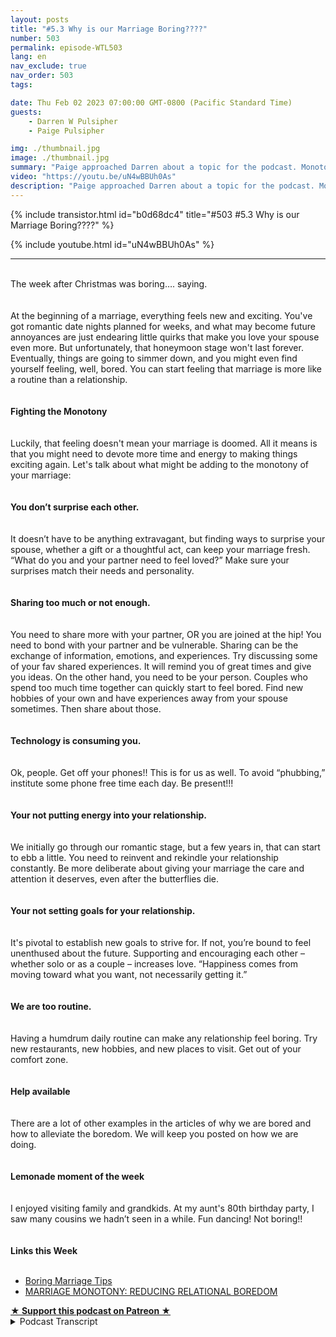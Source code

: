 ```yaml
---
layout: posts
title: "#5.3 Why is our Marriage Boring????"
number: 503
permalink: episode-WTL503
lang: en
nav_exclude: true
nav_order: 503
tags:

date: Thu Feb 02 2023 07:00:00 GMT-0800 (Pacific Standard Time)
guests:
    - Darren W Pulsipher
    - Paige Pulsipher

img: ./thumbnail.jpg
image: ./thumbnail.jpg
summary: "Paige approached Darren about a topic for the podcast. Monotony in marriage. He was a little shocked. Is our marriage boring? Is it too monotonous? Where has the excitement and fun gone??"
video: "https://youtu.be/uN4wBBUh0As"
description: "Paige approached Darren about a topic for the podcast. Monotony in marriage. He was a little shocked. Is our marriage boring? Is it too monotonous? Where has the excitement and fun gone??"
---
```


<div>
{% include transistor.html id="b0d68dc4" title="#503 #5.3 Why is our Marriage Boring????" %}

{% include youtube.html id="uN4wBBUh0As" %}
</div>

---

<html><head></head><body><div><br>The week after Christmas was boring…. saying.<br><br></div><div><br>At the beginning of a marriage, everything feels new and exciting. You've got romantic date nights planned for weeks, and what may become future annoyances are just endearing little quirks that make you love your spouse even more. But unfortunately, that honeymoon stage won't last forever. Eventually, things are going to simmer down, and you might even find yourself feeling, well, bored. You can start feeling that marriage is more like a routine than a relationship.<br><br></div><div><strong><br>Fighting the Monotony<br></strong><br></div><div><br>Luckily, that feeling doesn't mean your marriage is doomed. All it means is that you might need to devote more time and energy to making things exciting again. Let's talk about what might be adding to the monotony of your marriage:<br><br></div><div><strong><br>You don’t surprise each other.<br></strong><br></div><div><br>It doesn’t have to be anything extravagant, but finding ways to surprise your spouse, whether a gift or a thoughtful act, can keep your marriage fresh. “What do you and your partner need to feel loved?” Make sure your surprises match their needs and personality.<br><br></div><div><strong><br>Sharing too much or not enough.<br></strong><br></div><div><br>You need to share more with your partner, OR you are joined at the hip! You need to bond with your partner and be vulnerable. Sharing can be the exchange of information, emotions, and experiences. Try discussing some of your fav shared experiences. It will remind you of great times and give you ideas. On the other hand, you need to be your person. Couples who spend too much time together can quickly start to feel bored. Find new hobbies of your own and have experiences away from your spouse sometimes. Then share about those.<br><br></div><div><strong><br>Technology is consuming you.<br></strong><br></div><div><br>Ok, people. Get off your phones!! This is for us as well. To avoid “phubbing,” institute some phone free time each day. Be present!!!<br><br></div><div><strong><br>Your not putting energy into your relationship.<br></strong><br></div><div><br>We initially go through our romantic stage, but a few years in, that can start to ebb a little. You need to reinvent and rekindle your relationship constantly. Be more deliberate about giving your marriage the care and attention it deserves, even after the butterflies die.<br><br></div><div><strong><br>Your not setting goals for your relationship.<br></strong><br></div><div><br>It's pivotal to establish new goals to strive for. If not, you’re bound to feel unenthused about the future. Supporting and encouraging each other – whether solo or as a couple – increases love. “Happiness comes from moving toward what you want, not necessarily getting it.”<br><br></div><div><strong><br>We are too routine.<br></strong><br></div><div><br>Having a humdrum daily routine can make any relationship feel boring. Try new restaurants, new hobbies, and new places to visit. Get out of your comfort zone.<br><br></div><div><strong><br>Help available<br></strong><br></div><div><br>There are a lot of other examples in the articles of why we are bored and how to alleviate the boredom. We will keep you posted on how we are doing.<br><br></div><div><strong><br>Lemonade moment of the week<br></strong><br></div><div><br>I enjoyed visiting family and grandkids. At my aunt's 80th birthday party, I saw many cousins we hadn’t seen in a while. Fun dancing! Not boring!!<br><br></div><div><strong><br>Links this Week<br></strong><br></div><ul><li><a href="https://bestlifeonline.com/boring-marriage-tips/">Boring Marriage Tips</a></li><li><a href="https://www.startmarriageright.com/2016/03/marriage-monontony-reducing-relational-boredom">MARRIAGE MONOTONY: REDUCING RELATIONAL BOREDOM</a></li></ul>
<strong>
  <a href="https://www.patreon.com/wheresthelemonade" target="_donate" rel="payment" title="★ Support this podcast on Patreon ★">★ Support this podcast on Patreon ★</a>
</strong></body></html>

<details>
<summary> Podcast Transcript </summary>

<p>﻿1</p>
<p>Okay, So when was this?</p>
<p>A couple of weeks ago.</p>
<p>You approached me about a topicfor the podcastthat was basically monotonyin our marriage.</p>
<p>It's specifically in our marriage.</p>
<p>Well, we were talking aboutwhat we were going to discussin our next podcast,and you were like, Paige,do some research since I am the researchdepartment of Worst Lemonade.</p>
<p>Yes, you are.</p>
<p>And I startjust like looking for ideas online.</p>
<p>I didn't know how I came across it,but also I was like,</p>
<p>I've got it, I've got the topic.</p>
<p>And there was like, Oh, what?</p>
<p>And I said, Monotony in marriage.</p>
<p>And he's like, Oh, really?</p>
<p>I said, Yes, let's discuss.</p>
<p>It's a thing.</p>
<p>It's a thing for us.</p>
<p>It's a thing.</p>
<p>I think for some of us more than others.</p>
<p>So I think this came off of thiswas about two weeksafter our horrendous week after Christmaswhen all the kids were gone.</p>
<p>And Sam was working and we just satand binge watched e.R. E.R.</p>
<p>We got through five seasons in a week.</p>
<p>It was pathetic. I guess four seasons.</p>
<p>It was only four seasons,but it was pretty pathetic,and it didn't make me feel good.</p>
<p>You know?</p>
<p>Yeah, it it didn't.</p>
<p>I felt weird.</p>
<p>And then afterwards, you were like,</p>
<p>We're kind of stuck in a rut.</p>
<p>And we've had episodesabout getting stuck in a rut before.</p>
<p>We haveyou can go back and listen to those two.</p>
<p>But it's just becausewe're doing the same thing over and over.</p>
<p>That monotony. Yes.</p>
<p>So the research department,which always does such a good job for.</p>
<p>She does a great job.</p>
<p>Check out our blog where you can see thelinks to the articles that she research.</p>
<p>Yes, I always,you know, find some some peoplethat know what they're talking about.</p>
<p>Or where we make fun of what.</p>
<p>Or we make fun of what they talk about.</p>
<p>Yes. Sorry about that.</p>
<p>But yeah, I found some articlesand it does it about, you know, monotony,not monogamy.</p>
<p>Monotony.</p>
<p>Well, I thought we should name the episode</p>
<p>Monotony and monogamy.</p>
<p>But then some of you might thinkthis is a different kind of episode.</p>
<p>That's not what we're talking about.</p>
<p>Just boredom staleness, right?</p>
<p>Well, it wasn't like thatthe first year of our marriage,or maybe even the first threeor four years of our marriage.</p>
<p>That's the thing.</p>
<p>So in these articles, it would say,like in the beginning of your marriage,like everything, it feels new and excitingand you'reyou've got romantic date plannedand you leave notes for each other and,you know, and everything that they dois cue all their little quirks.</p>
<p>They're so cute and endearing.</p>
<p>And then and then what?</p>
<p>And then that honeymoon stagedoes not last forever.</p>
<p>No, it does it.</p>
<p>All right.</p>
<p>So I have a question on that.</p>
<p>If I left you a note every single time</p>
<p>I left for workon a business trip,would that get monotonous as well?</p>
<p>I don't think so. You should try it. Okay.</p>
<p>I you.</p>
<p>There have been notesthat you have left for me years ago.</p>
<p>I know they're still. They're still up.</p>
<p>I know the notes are still.</p>
<p>He had sticky notes that he put.</p>
<p>Like I would open up my cupboard to get,you know, like my clothes and it's,you know, there's a sticky note.</p>
<p>I love you and my makeup and it's like,</p>
<p>I can't wait to see you again.</p>
<p>Like, I don't need to create new onesbecause they're already up.</p>
<p>Maybe you just write ditto on them.</p>
<p>Maybe I'll do that.</p>
<p>And they just keep putting like a hashmark by it.</p>
<p>Thinking of you again.</p>
<p>But you know, it doesn't last foreverand things are going to simmer downand you might find yourself feeling boredand and maybe your your relationshipfeels more like a routinethan a relationship.</p>
<p>And I think that happens to a lot.</p>
<p>I think that happens to a lot of people.</p>
<p>Right.</p>
<p>We're now just in a routine.</p>
<p>We're not in a relationshipor we're in a relationship.</p>
<p>We're in we're we're in a routine.</p>
<p>We're in a we're yes,we're in a relationship.</p>
<p>B, Is that a word?</p>
<p>Yeah. Relationship routine.</p>
<p>Yeah.</p>
<p>Well, I mean, that's so key to the wholebecause that bringscomfort and reliability.</p>
<p>But you say you need tomix it up every once in a while.</p>
<p>Yeah. I mean, I'll. Okay. I'll say.</p>
<p>You mean that your marriage is doomedif you fallen into this?</p>
<p>No, not at all.</p>
<p>Not at all.</p>
<p>No, it doesn'tmean your marriage is doomed.</p>
<p>But if both of you are happy with yourrelationship routine, thenstop listening to this episode Right now.</p>
<p>Does that meanwe can't finish the whole series of e Rbecause we're halfway through now?</p>
<p>I'm just saying, if you're bothif you're like, Hey, this is great,this is comfortable, This is exactly where</p>
<p>I want our relationship to be.</p>
<p>That's okay.</p>
<p>If you're bothif you both feel that way, that's great.</p>
<p>But the two people in our relationshipmight not feel so.</p>
<p>Yes, that's true.</p>
<p>But I don't know.</p>
<p>There is something to</p>
<p>I know when we go to bed, we'regoing to watch an episode or two of you.</p>
<p>Okay. Now,</p>
<p>I do have to say I look forward to that.</p>
<p>Like sometimes I'm like,okay, is it time to say prayer?</p>
<p>Is it time to go to bed?</p>
<p>Just because I got to knowwhat happens in ur next?</p>
<p>No, I mean, I look forward to that.</p>
<p>I don't think there's anything wrongwith some routines in a relationship.</p>
<p>There's no. Change.</p>
<p>But what you're saying is if it's the sameevery single day, all the time,that sparkis kind of slowly fading away. Yes.</p>
<p>When it's just like,wake up, you know, do the same thing,go to bed, wake up,like when there's just nothing different.</p>
<p>I think that you start to lose some spark,that's all.</p>
<p>You know what?</p>
<p>I'll start leaving my socks on the floor.</p>
<p>That's so. Sweet.</p>
<p>I haven't done it for yearnow, so maybe I should start.</p>
<p>It'll take me back to our first yearmarriage, you know?</p>
<p>See, I'm trying. You're very thoughtful.</p>
<p>That maybe that could bemy Valentine's Day present.</p>
<p>Maybe that's what I do for about six.</p>
<p>Oh, I can't wait. Is so exciting.</p>
<p>No, I know what you.</p>
<p>I know where you come from.</p>
<p>There's some excitementwhen you're first marriedbecause you're still learning a lotabout each other.</p>
<p>You're still. Yes.</p>
<p>You're still in the throes.</p>
<p>Like an onionthat you keep peeling back. Right.</p>
<p>So we're at the core of the onionand there's nothing left.</p>
<p>And we're justwe just got tears now from that onion.</p>
<p>No, you know,that we're actually pretty good atwe were pretty good at mixing things up.</p>
<p>But that week after Christmas.</p>
<p>Week after Christmas, yeah, that.</p>
<p>Was roughthat we were not mixing anything up.</p>
<p>It was also it was terrible weather.</p>
<p>You didn't feel like connecting with workand it just.</p>
<p>Yeah.</p>
<p>Yeah. Well, I was on the beach.</p>
<p>Yes, you are.</p>
<p>Vacation.</p>
<p>Okay, so now, now we've set the stagefor how boring our marriage is.</p>
<p>We can't even tell you our normal routine.</p>
<p>What's our normal routine? Well, I'm home.</p>
<p>I'm home almost every day now because ofof work on travel restrictions still.</p>
<p>So I'm home every day.</p>
<p>So I wake up,</p>
<p>I come into my office and work.</p>
<p>We have lunch together most of most daily.</p>
<p>Yeah. And then we have dinner and then.</p>
<p>Wow, it's a pretty boring lifenow. It's not that boring, but</p>
<p>I like the advice that they gave here,which.</p>
<p>Which is interesting advice.</p>
<p>So you can take kind of a little notefor yourself.</p>
<p>How do you fit into the boringcategory or not?</p>
<p>How does that sound?</p>
<p>Yeah, so if you do feel like you'rein this boring rut,like Darren said,your marriage is not doomed,but it means you might need to devotea bit more time and energy to make thingsexciting again. And, you know what?</p>
<p>Marriage is work.</p>
<p>And if you're putting the leastamount of energy into your marriageand you're putting all your energyinto kids and work and church and friends,your priorities need to be readjustedfor sure.</p>
<p>And, you know,we feel the same way, right?</p>
<p>Like sometimesyou have to readjust and go,wait a second,why are we last on the list?</p>
<p>So so because we're boring.</p>
<p>Oh, well, that's where it goes too.</p>
<p>So we're reliable.</p>
<p>I know you're alwaysgoing to be there for me no matter what.</p>
<p>So sometimes my priorities get shiftedmore towards work because I don't knowthat it's going to be there.</p>
<p>I need to put extra effort in. Yeah.</p>
<p>Or maybe one of our kidsis having an issue at the momentand we need to focus on them for a while.</p>
<p>Yeah, for sure.</p>
<p>But what you're saying is don't forget.</p>
<p>Don't forget.</p>
<p>Don't forget that your relationshipis one of the most if.</p>
<p>Not, it is the most important.</p>
<p>Thing right in your life.</p>
<p>So, so let's talk about what might beadding to the monotony of your marriage.</p>
<p>Okay, Here we go. Okay, so first thing,you don't surprise each other.</p>
<p>So just like me. Did that surprise you?</p>
<p>No. No.</p>
<p>So just like we were talkingabout the notes, right?</p>
<p>Like you surprised me.</p>
<p>That, like, gives me butterflies if, like.</p>
<p>I did not know that. Oh, totally.</p>
<p>So you're saying the small thingsthat are outside of the ordinary.</p>
<p>It does not have to be extravagantif you don't want to, you know, like, Oh,</p>
<p>I can't spend moneybecause you haven't done things.</p>
<p>Like when I've gone on a girlstrip, you've had thingswaiting for us at our hotel.</p>
<p>So sweet, like, so sweet.</p>
<p>But yes, if you're like, Oh,we can't spend money on that, that's fine.</p>
<p>It can be a no. It can be a sticky.</p>
<p>Yeah.</p>
<p>You can put notes in suitcasesand things like that. Yes.</p>
<p>It just it's a thoughtful act.</p>
<p>Keeps your marriage fresh.</p>
<p>I also likewhat the article said here, too.</p>
<p>Or at least what you put in the research,which is the Cliffnotes of the articles. Yes.</p>
<p>Make sure your surprises match the needsand the personality of your spouse. Yes.</p>
<p>Okay. So what does that mean?</p>
<p>What are peoplewhat do you think that means?</p>
<p>People are sayingthey're going to understand.</p>
<p>Well, if I got you a jar of pickles,that would be a surprise.</p>
<p>That would be a surprise.</p>
<p>But not a good surprisebecause you hate pickles.</p>
<p>I would laugh and go, why did you do this?</p>
<p>This is obviouslyhe forgot that I hate pickles.</p>
<p>Well, and maybeyou need to figure out yourlove language, which I know that you'relike the love language.</p>
<p>It's a thing like some people,they are gift people.</p>
<p>They want a gift.</p>
<p>It doesn't mean you have to gobuy them an expensive gift,but go buy him a candy bar like, you know,</p>
<p>I mean, like or maybe it'sthey need affectionor maybe it'sthey need some spontaneity or they.</p>
<p>You know what I mean? Like So, yes,you need to know.</p>
<p>So if you're like, well,</p>
<p>I sit by you on the couch every nightand hold your hand, Well,that might not be enough.</p>
<p>So, yes, I love how they said to tomatch their needs with your personality.</p>
<p>Enough. If I just hold your hand.</p>
<p>Oh, you want me to rub your feet?</p>
<p>You don't rub my feet very often.</p>
<p>I know. So that would be a surprise.</p>
<p>That would be a surprise.</p>
<p>So I see.</p>
<p>I can't rub them every night,otherwise it's not surprising.</p>
<p>It become boring.</p>
<p>It become boring. So you mix it up.</p>
<p>All right, next one, you're not sharingenough with your partner oryou're joined at the hip.</p>
<p>Yeah.</p>
<p>Both. Both are.</p>
<p>Both are not great, right?</p>
<p>So if you're not sharing enoughwith your partner.</p>
<p>Right. Like,you need to bond with each other.</p>
<p>You need to be vulnerable.</p>
<p>If you're at the point in your marriagewhere you're like, Oh, I don't want toyou know, I'm not going to botherto tell them this becauseand that might lead to this conversationthat like so I'm not even going to share.</p>
<p>I'm going to share with my girlfriend.</p>
<p>That's not a good place to bein your marriage.</p>
<p>Right. To not want to share.</p>
<p>I don't know. It's interesting.</p>
<p>I watched my grandparentswhen I was a kid.</p>
<p>I was at their house.</p>
<p>They shared a lotwithout saying a word to each other.</p>
<p>It was amazing.</p>
<p>Well, it's said inthe article, sharing can be the exchangeof information, emotions and experiences.</p>
<p>So they were maybe,you know, sharing emotions.</p>
<p>Right.</p>
<p>They just they knew what each other, what.</p>
<p>Each other wanted need.</p>
<p>So I like that that that that sharing goesthere.</p>
<p>Now, what about joining at the hip?</p>
<p>Well, so you need to be your own person.</p>
<p>So couples who spendtoo much time togethercan easily start to feel boredbecause they're spendingtoo much time together.</p>
<p>So you need to make surethat you are doing thingsthat feel fill your bucketoutside, just like,</p>
<p>Oh, here's a good example.</p>
<p>You went to lunch the other daywith a friend.</p>
<p>Yeah, you're very good friend and you guyswere at lunch for like 3 hours.</p>
<p>If it was not this time.</p>
<p>It was like two and a half. Hours.</p>
<p>It was.</p>
<p>It was an hour and 45. No, no, no.</p>
<p>Both of our wives started calling us.</p>
<p>It was hours.</p>
<p>It was an hours.</p>
<p>It was an hour and 45 minutes.</p>
<p>And both of our wives started calling us.</p>
<p>And it's funny because when they go outto lunch, it's like a three hour ordeal.</p>
<p>But they just weren't used to us guyshanging out and talking to each other.</p>
<p>You guys left 1145.</p>
<p>I called you at two and asked,you bring something home for Sam.</p>
<p>It was it was 130.</p>
<p>Right?</p>
<p>But you didn't come home till two.</p>
<p>Well, I had to buy stuff for Sam. Oh.</p>
<p>My gosh.</p>
<p>You guys, I'm just saying.</p>
<p>An hour, an hour and 45 minutes into it.</p>
<p>Yeah. Both of our wives were calling you.</p>
<p>That's.</p>
<p>That is true. We're like,</p>
<p>What are you guys doing?</p>
<p>You know, like, so.</p>
<p>No, that was good, though.</p>
<p>And, and even my friendsaid it was good to talk to someonejust besides my wife. Yes.</p>
<p>Because I needed a new perspectiveand there wasn't the emotions in it.</p>
<p>Right. Right.</p>
<p>Where because we,you know, we could talk about itwithout the emotion of the relationshipthat we have with a spouse.</p>
<p>And we weren't even talkingabout our spouses.</p>
<p>We were talking about kid things or workthings, right.</p>
<p>Or, you know, otheryou know, other the world events things.</p>
<p>Right. And so it was interesting.</p>
<p>And I kind of like that that aspect that,hey, it's it's okay.</p>
<p>It's okay to go out and do other thingswithout your spouse.</p>
<p>Just that shouldn't bethe only thing that you do.</p>
<p>You still need to connectwith your spouse. Yes.</p>
<p>You shouldn't be telling your friendsmore than you were telling your spouse.</p>
<p>Correct? Right.</p>
<p>Yeah. So yeah.</p>
<p>But find new hobbies of your own.</p>
<p>Have experiences awayfrom your spouse sometimes,and then you share about those things.</p>
<p>Yeah, it's kind of funnybecause you. You wanted to tie it.</p>
<p>Did I get that right? Right.</p>
<p>That's pulling my.</p>
<p>Leg. Your cool and your lingo is likeyou. Wanted the.</p>
<p>T, which you always want to</p>
<p>After I get backbecause I do want to hear all you're like,</p>
<p>Oh, feel the T baby.</p>
<p>Yeah. So yeah, so.</p>
<p>Okay, so there's that one.</p>
<p>Okay, the next one.</p>
<p>Technology is consuming.</p>
<p>You know, I work for a high tech company.</p>
<p>Are you already going to goon the defensive?</p>
<p>No, I'm not.</p>
<p>I want all of you to consume more of oftechnology because I get paid when you do.</p>
<p>So That is true.</p>
<p>So please buy more laptops,buy more cloud services.</p>
<p>It's okay. Oh, my gosh.</p>
<p>Go spend your money on electronics. I'mokay with.</p>
<p>That. Okay.</p>
<p>Do you have any issues with that? Yes.</p>
<p>People get off your phonesand I'm not saying that to all of youor I am saying that to all of you.</p>
<p>And I'm also saying that to these twopeople sitting here, get off your phones.</p>
<p>But unless you're listeningto our podcast, don't stop.</p>
<p>Invite your spouse to listen with you.</p>
<p>That's right.</p>
<p>So to avoid falling victim, to flubbing.</p>
<p>Some made up word, I don't know.</p>
<p>I've never heard fug fudging.</p>
<p>Okay, So if any of you out thereknow what, 5 minutes.</p>
<p>So I had to look it up.</p>
<p>Actually, it's a phone, Robin.</p>
<p>So Fabien is okay.</p>
<p>So you know the word snubbing, right?</p>
<p>So you're snubbing someonewhen you're ignoring them or whatever.</p>
<p>So Fabien is you're ignoring someonebecause you're on your phone, hence thecube.</p>
<p>So, Fabien, you're snubbing someonebecause you're on your phone.</p>
<p>How do you like that?</p>
<p>So don't fall victim to Fabien.</p>
<p>So the article suggested to institutesome phonefree time each day be present.</p>
<p>Now, Darren is sick of hearingabout this from me because I'mlike a broken record on Tammy.</p>
<p>It's not even about the timeyou spend on your phone.</p>
<p>It's not not I'm not seeing you.</p>
<p>I'm saying in general, it's not about it'snot about the time that people spend on.</p>
<p>Their it's about winners.</p>
<p>It is about win.</p>
<p>It's about reading the room.</p>
<p>If your child comes over to you andwants to talk to you, put your phone down.</p>
<p>I don't know.</p>
<p>But sometimes I might talk to you aboutthings you don't care about.</p>
<p>What?</p>
<p>I don't really care about Pokémon.</p>
<p>It doesn't matter.</p>
<p>You have to go. Huh?</p>
<p>Uh huh, uh huh.</p>
<p>And ask even one or two questions.</p>
<p>And that's what you do.</p>
<p>So youbecause you're showing that you care.</p>
<p>Showing that you careand that you're interested.</p>
<p>So it is not I to me, this is just me.</p>
<p>This could be differentfor all of you out there.</p>
<p>It is not about the amount of timeyou're spending on your phone.</p>
<p>It is when when are you spendingthat time on your phone?</p>
<p>Are you giving your family,your spouse enough?</p>
<p>Wait, this one, just one. Say,</p>
<p>I got to answer this email.</p>
<p>Uh huh, yes.</p>
<p>This is a thing with us.</p>
<p>It is.</p>
<p>It is a thing. It is.</p>
<p>I mean, how often do you How often?</p>
<p>Every few months. I say to Darren, like.</p>
<p>I fall, I fall victim to it.</p>
<p>Sometimes I'm like, So,you know, the whole phone thing.</p>
<p>And he's like, Oh, okay, I'll do better,</p>
<p>I'll do better.</p>
<p>But if to my own defense, I've beenso I been connected to workfor 30 years,actually, since I started my career,</p>
<p>I had a pager or a phonebecause I was always on call.</p>
<p>So it's a bad it's a really bad habit.</p>
<p>I, I hear that beep go off and I go,</p>
<p>That's got to be important.</p>
<p>I need to check and see if it is.</p>
<p>Yes, but you know me, I actually I'm I'mnot bothered when it does work.</p>
<p>But when you're reading the newson your phone,when we're just like sitting,having a conversation, I mean,you know better than do that with mebecause if he's fobbing me,</p>
<p>I'm freaking out. Yeah. Don't fuck me.</p>
<p>Oh, yeah, It's.</p>
<p>It's. It's a problem</p>
<p>We really don't want to page.</p>
<p>It's getting weird. Yeah.</p>
<p>All right, let's let's.</p>
<p>Let's go to the next one.</p>
<p>Not putting energy into your relationship.</p>
<p>You already talked a little bitabout this. We did talk a little about.</p>
<p>If you're if you're in a rutand you're like, well,</p>
<p>I'm just relying on this relationship,we'll just keep going the way it is.</p>
<p>It's going to run out of energy.</p>
<p>So you need to put energy into it.</p>
<p>Yeah.</p>
<p>You know, think about romantic thingsthat your spouse enjoys,whether it's candy, flowers,music, dancing,you know, whatever it may be, candle,candlelight dinners, whateverthe case may. I don't even feel likeit has to be that way.</p>
<p>What do you think?</p>
<p>I think I mean, that's.</p>
<p>The this is where men and womenare completely confusedbecause as men,we have no idea what our women's want.</p>
<p>Well, no one you're puttingit doesn't have to be romantic, though,is what I'm saying, is to to reinventand rekindle your relationship.</p>
<p>It doesn'tnecessarily have to be romantic.</p>
<p>You can go be like, Hey, you want to goplay pickleball today with me?</p>
<p>It's been it's been together.</p>
<p>It's it's doing. Things.</p>
<p>I got to do things together.</p>
<p>Yeah.</p>
<p>Just sitting therewatching a movie together. Right?</p>
<p>And it's not just like you going outand doing something for that person.</p>
<p>Like, Oh, I'm going to go buy her flowers.</p>
<p>I'm going to go buy her,which that's great too.</p>
<p>But I don't want men to thinkthat they always have to be doing that.</p>
<p>They don't.</p>
<p>Hey, let's go on a walk together.</p>
<p>Let's go something different, you.</p>
<p>Know, something to do together sothat just so you feel like and, you know,obviously women can do this to.</p>
<p>In fact, I am not a fan of womenthinking that only menhave to do this kindof thing. That men have toare the have to bethe instigators in all relationship,you know,going and making a date that, oh, well,he didn't plan anything.</p>
<p>I believe that you bothshould take responsibility for that.</p>
<p>And going back to the weekafter Christmas.</p>
<p>Yeah, we said we will never letthat happen again.</p>
<p>We will put things on the calendar like,</p>
<p>Hey, Monday, we're going to do this</p>
<p>Tuesday we're going to do this.</p>
<p>Was it really this?</p>
<p>So I think that's a great idea.</p>
<p>Putting energy into your relationshipis to sit down with the calendar and say,</p>
<p>This is going to be our date nightand we're going to go out to eatand you're going to plan it.</p>
<p>And then the next week we're going to godo this and I'm going to plan it, right?</p>
<p>I'll take turns. I like that.</p>
<p>All right.</p>
<p>Next one, make sure you're setting goalsfor your relationship.</p>
<p>What in the world does that mean?</p>
<p>I mean, we hit our goal. We're married.</p>
<p>That was our goal, wasn't it?</p>
<p>Well, a lot of people,like when they get married, liketheir goalis to buy a house, to have kids, to write.</p>
<p>I want to buy this car.</p>
<p>I want to get through school. Like, right.</p>
<p>You're not talkingjust relationship goals.</p>
<p>You're talking goals in generalin your life.</p>
<p>Goals and journalthat you are both working towardsor that your supporting someone like, Oh,you're getting your Ph.D.right now.</p>
<p>I'm supporting you in that goal.</p>
<p>Does that make sense? Yeah.</p>
<p>So a lot of times when you're like, Well,we've bought the house,we have the kids, right?</p>
<p>Like, you know,we and you don't set any new goals.</p>
<p>It was seen in this articlethat you become unnamed,unenthused about the futureif you don't set goals with each other.</p>
<p>So isn't that interesting?</p>
<p>Oh, that is interesting.</p>
<p>And I love this quote.</p>
<p>It says,</p>
<p>Happiness comes from moving towardwhat you want, not necessarily getting it.</p>
<p>I love that.</p>
<p>Also, it's the journey, not the journey.</p>
<p>Oh, brother, I hate that.</p>
<p>I don't. Know.</p>
<p>I like the destinationwhen we're on a long international flight.</p>
<p>Yeah, more than the international.</p>
<p>Yeah, absolutely.</p>
<p>No, but I understandwhere you're coming from on this.</p>
<p>We're doing something togetherto achieve a goal in the end,and we're building our relationshipeven stronger.</p>
<p>Relying on each other, helping each other.</p>
<p>I like that part of it. Yeah.</p>
<p>So, you know, support each otherand set some goals.</p>
<p>Maybe their financial,maybe their emotional, maybe their.</p>
<p>Maybe their spiritual. Yes,maybe their spiritual.</p>
<p>But maybe, you know, hey,</p>
<p>I've got this goal.</p>
<p>Do you want join me in that? No.</p>
<p>Okay, great.</p>
<p>Can you support me? And let's.</p>
<p>Let's do something. Together.</p>
<p>Let's do some couple goals. So, yeah,</p>
<p>I actually really like them.</p>
<p>Yeah, well, that's something we can workon. Yeah, you're.</p>
<p>We're working towards something together,so I really like that.</p>
<p>Okay, Next one, your two routine.</p>
<p>You always eat at the same restaurants.</p>
<p>You always walk the same neighborhood.</p>
<p>Everything's humdrum,everything's the same.</p>
<p>And your boring.</p>
<p>So it says, try new restaurants.</p>
<p>For fact, we were talking about.</p>
<p>Oh, yes, we we, you know, help outwith a couple of different charities.</p>
<p>And we're seeing some of the new.</p>
<p>Some of the new new to us. Yeah.</p>
<p>Some of the old areas of Sacramentoand the surrounding cities.</p>
<p>And we're like, huh?</p>
<p>I don't know.</p>
<p>Yeah, there's new restaurants over there.</p>
<p>So like 15 minutes from our house.</p>
<p>Who knew that all these restaurantsexisted, like.</p>
<p>Or parks or, you know. So get out.</p>
<p>Driving around,we're all now because we drive.</p>
<p>We go and drive.</p>
<p>Go, go on a drive. Let's go on a drive.</p>
<p>Oh, my gosh.</p>
<p>But, yeah, but,you know, get outside your comfort zone.</p>
<p>Try something new. Like pickleball.</p>
<p>We just picked up pickleball.</p>
<p>Yeah.</p>
<p>We are so good at itnow. Oh, my gosh. Not.</p>
<p>Not even close.</p>
<p>It's funny, though, but it's fun.</p>
<p>Yeah, it is good fun.</p>
<p>All right.</p>
<p>There's a lot of other examplesof how to keep things fresh.</p>
<p>Check out the articles on our blog siteand your and you'll find outa lot more.</p>
<p>Okay. Our limiting one was the week.</p>
<p>We went to Utah this weekend.</p>
<p>And we got to experience a lot of fun.</p>
<p>It was snowing.</p>
<p>I took a day off from work to go skiingwith my granddaughter and my son in law.</p>
<p>And my son. Yep.</p>
<p>And it was beautifulfor the first two runsand then the third runturned into a massive blizzard.</p>
<p>Yeah, well,</p>
<p>I'll post the video up on on YouTube.</p>
<p>It was crazy.</p>
<p>And then we couldn't ski the restof the day, so that kind of stunk.</p>
<p>But that later that evening we went toyour aunt's 80th birthday party.</p>
<p>You got to see all of your bestiecousins. Yeah.</p>
<p>So some of them</p>
<p>I had not seen in years, decades.</p>
<p>Yeah.</p>
<p>Yeah. Some of them 15, 20 years.</p>
<p>I hadn't seen them.</p>
<p>So that was awesome. Got to see my mom.</p>
<p>And then we we had an entertainerthat was an Elvis impersonatorand a ventriloquist. So funny.</p>
<p>And then we dance the night away.</p>
<p>We had so much fun dancing.</p>
<p>See, that's not boring.</p>
<p>The best part for me was watching</p>
<p>Paige interact with her cousinsand hearing the storiesthat they had to tell aboutwhen they were growing up and rollerskating in the basement and things.</p>
<p>It was fun to just see herturn back into a little girlthat enjoyed all that time with hercousin.</p>
<p>Yeah, it was fun.</p>
<p>That was a fun party.</p>
<p>If you like today's episode.</p>
<p>Give us five stars on iTunes, Spotify,</p>
<p>Google.</p>
<p>And head to Facebook and like us.</p>
<p>And check out our blogat Where's Eliminated Talk.</p>
<p>Where you can leave questionsand comments. Add.</p>
<p>But most of all.</p>
<p>Go out and make some lemonade.</p>
<p>You betcha, baby.</p>

</details>
